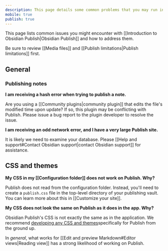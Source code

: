 ```yaml
---
description: This page details some common problems that you may run into when using Obsidian Publish
mobile: true
publish: true
---
```

This page lists common issues you might encounter with [[Introduction to Obsidian Publish|Obsidian Publish]] and how to address them.

Be sure to review [[Media files]] and [[Publish limitations|Publish limitations]] first.

## General

### Publishing notes

**I am receiving a hash error when trying to publish a note.**

Are you using a [[Community plugins|community plugin]] that edits the file's modified time upon update? If so, this plugin may be conflicting with Publish. Please issue a bug report to the plugin developer to resolve the issue.

**I am receiving an odd network error, and I have a very large Publish site.**

It is likely we need to examine your database. Please [[Help and support#Contact Obsidian support|contact Obsidian support]] for assistance.

## CSS and themes

**My CSS in my [[Configuration folder]] does not work on Publish. Why?**

Publish does not read from the configuration folder. Instead, you'll need to create a `publish.css` file in the top-level directory of your publishing vault. You can learn more about this in [[Customize your site]].

**My CSS does not look the same on Publish as it does in the app. Why?**

Obsidian Publish's CSS is not exactly the same as in the application. We recommend [developing any CSS and themes](https://docs.obsidian.md/Themes/Obsidian+Publish+themes/About+Obsidian+Publish+themes)specifically for Publish from the ground up.

In _general_, what works for [[Edit and preview Markdown#Editor views|Reading view]] has a strong likelihood of working on Publish.

